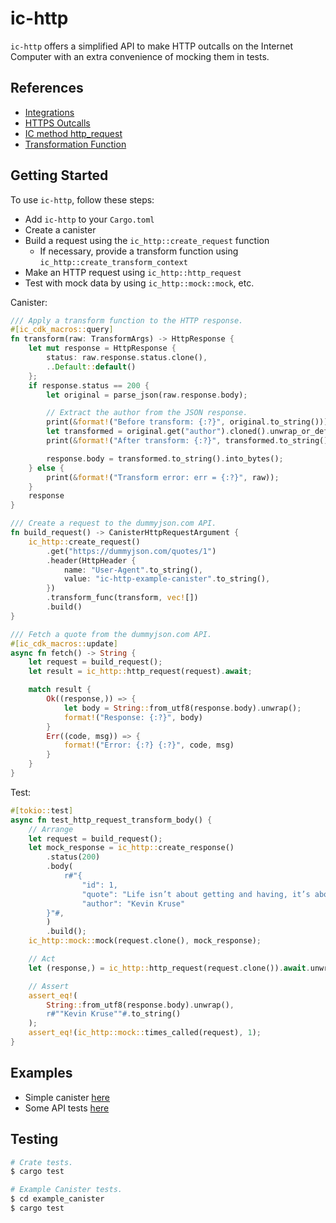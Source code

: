 # ic-http

`ic-http` offers a simplified API to make HTTP outcalls on the Internet Computer with an extra convenience of mocking them in tests.

## References

- [Integrations](https://internetcomputer.org/docs/current/developer-docs/integrations/)
- [HTTPS Outcalls](https://internetcomputer.org/docs/current/developer-docs/integrations/http_requests/)
- [IC method http_request](https://internetcomputer.org/docs/current/references/ic-interface-spec#ic-http_request)
- [Transformation Function](https://internetcomputer.org/docs/current/developer-docs/integrations/http_requests/http_requests-how-it-works#transformation-function)

## Getting Started

To use `ic-http`, follow these steps:
- Add `ic-http` to your `Cargo.toml`
- Create a canister
- Build a request using the `ic_http::create_request` function
  - If necessary, provide a transform function using `ic_http::create_transform_context`
- Make an HTTP request using `ic_http::http_request`
- Test with mock data by using `ic_http::mock::mock`, etc.

Canister:

```rust
/// Apply a transform function to the HTTP response.
#[ic_cdk_macros::query]
fn transform(raw: TransformArgs) -> HttpResponse {
    let mut response = HttpResponse {
        status: raw.response.status.clone(),
        ..Default::default()
    };
    if response.status == 200 {
        let original = parse_json(raw.response.body);

        // Extract the author from the JSON response.
        print(&format!("Before transform: {:?}", original.to_string()));
        let transformed = original.get("author").cloned().unwrap_or_default();
        print(&format!("After transform: {:?}", transformed.to_string()));

        response.body = transformed.to_string().into_bytes();
    } else {
        print(&format!("Transform error: err = {:?}", raw));
    }
    response
}

/// Create a request to the dummyjson.com API.
fn build_request() -> CanisterHttpRequestArgument {
    ic_http::create_request()
        .get("https://dummyjson.com/quotes/1")
        .header(HttpHeader {
            name: "User-Agent".to_string(),
            value: "ic-http-example-canister".to_string(),
        })
        .transform_func(transform, vec![])
        .build()
}

/// Fetch a quote from the dummyjson.com API.
#[ic_cdk_macros::update]
async fn fetch() -> String {
    let request = build_request();
    let result = ic_http::http_request(request).await;

    match result {
        Ok((response,)) => {
            let body = String::from_utf8(response.body).unwrap();
            format!("Response: {:?}", body)
        }
        Err((code, msg)) => {
            format!("Error: {:?} {:?}", code, msg)
        }
    }
}
```

Test:

```rust
#[tokio::test]
async fn test_http_request_transform_body() {
    // Arrange
    let request = build_request();
    let mock_response = ic_http::create_response()
        .status(200)
        .body(
            r#"{
                "id": 1,
                "quote": "Life isn’t about getting and having, it’s about giving and being.",
                "author": "Kevin Kruse"
        }"#,
        )
        .build();
    ic_http::mock::mock(request.clone(), mock_response);

    // Act
    let (response,) = ic_http::http_request(request.clone()).await.unwrap();

    // Assert
    assert_eq!(
        String::from_utf8(response.body).unwrap(),
        r#""Kevin Kruse""#.to_string()
    );
    assert_eq!(ic_http::mock::times_called(request), 1);
}
```

## Examples

- Simple canister [here](./example_canister/)
- Some API tests [here](./tests/api.rs)

## Testing

```bash
# Crate tests.
$ cargo test

# Example Canister tests.
$ cd example_canister
$ cargo test
```
